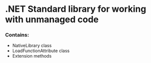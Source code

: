 
# .NET Standard library for working with unmanaged code

### Contains:

* NativeLibrary class
* LoadFunctionAttribute class
* Extension methods
